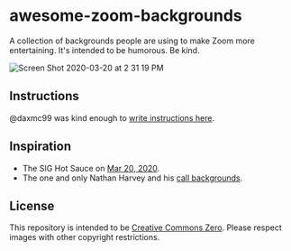 # awesome-zoom-backgrounds

A collection of backgrounds people are using to make Zoom more entertaining. It's intended to be humorous. Be kind.

![Screen Shot 2020-03-20 at 2 31 19 PM](https://user-images.githubusercontent.com/1744971/77255964-23eea700-6c39-11ea-9e4c-d411f69af279.png)

## Instructions 

@daxmc99 was kind enough to [write instructions here](/live_backgrounds/README.md).

## Inspiration

* The SIG Hot Sauce on [Mar 20, 2020](https://twitter.com/stephenaugustus/status/1241070063760924675).
* The one and only Nathan Harvey and his [call backgrounds](https://github.com/nathenharvey/conference-call-backgrounds).

## License 

This repository is intended to be [Creative Commons Zero](https://creativecommons.org/share-your-work/licensing-examples/). Please respect images with other copyright restrictions.
